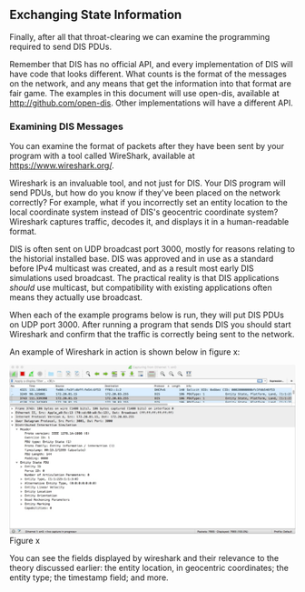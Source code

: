 ## Exchanging State Information

Finally, after all that throat-clearing we can examine the programming required to send DIS PDUs.

Remember that DIS has no official API, and every implementation of DIS will have code that looks different. What counts is the format of the messages on the network, and any means that get the information into that format are fair game. The examples in this document will use open-dis, available at <a href="http://github.com/open-dis">http://github.com/open-dis</a>. Other implementations will have a different API.

### Examining DIS Messages

You can examine the format of packets after they have been sent by your program with a tool called WireShark, available at <a href="https://www.wireshark.org/">https://www.wireshark.org/</a>. 

Wireshark is an invaluable tool, and not just for DIS. Your DIS program will send PDUs, but how do you know if they've been placed on the network correctly? For example, what if you incorrectly set an entity location to the local coordinate system instead of DIS's geocentric coordinate system?  Wireshark captures traffic, decodes it, and displays it in a human-readable format. 

DIS is often sent on UDP broadcast port 3000, mostly for reasons relating to the historial installed base. DIS was approved and in use as a standard before IPv4 multicast was created, and as a result most early DIS simulations used broadcast. The practical reality is that DIS applications _should_ use multicast, but compatibility with existing applications often means they actually use broadcast.

When each of the example programs below is run, they will put DIS PDUs on UDP port 3000. After running a program that sends DIS you should start Wireshark and confirm that the traffic is correctly being sent to the network.

An example of Wireshark in action is shown below in figure x:

<img src="images/exchangingStateInformation/wireshark.jpeg"/>
Figure x

You can see the fields displayed by wireshark and their relevance to the theory discussed earlier: the entity location, in geocentric coordinates; the entity type; the timestamp field; and more.


